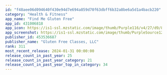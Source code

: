 ```yaml
---
id: "f48aee06d094640f430e94d7e694a859d70f63dbff6b32a8be6a5d1a4bacb220"
category: "Health & Fitness"
app_name: "Find Me Gluten Free"
app_id: 431006818
app_icon: https://is1-ssl.mzstatic.com/image/thumb/Purple116/v4/27/d9/80/27d98094-5058-ddcf-872d-81249b723850/AppIcon-0-0-1x_U007emarketing-0-7-0-85-220.png/1024x1024bb.png
app_screenshot: https://is1-ssl.mzstatic.com/image/thumb/PurpleSource122/v4/ff/57/45/ff574510-e9f6-d849-468a-21f02939754f/6ba6b833-d80f-47f3-93bc-a81f46d63172_screenshot1.jpeg/1242x2688bb.png
publisher_id: 453536687
publisher_name: "Gluten Free Classes, LLC"
rank: 311
most_recent_release: 2024-01-31 00:00:00
release_count_in_past_year: 25
release_count_in_past_year_category: 21
release_count_in_past_year_top_in_category: 34
---
```

